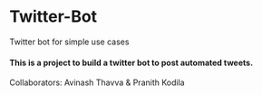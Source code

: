 # Twitter-Bot
Twitter bot for simple use cases
#### This is a project to build a twitter bot to post automated tweets. 
Collaborators: Avinash Thavva & Pranith Kodila


